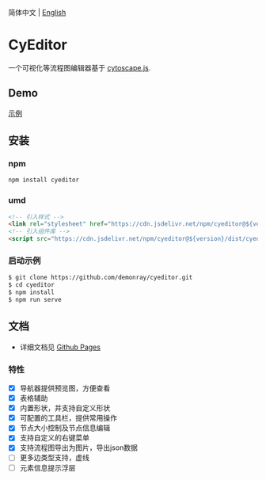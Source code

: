 简体中文 | [English](README.md)

# CyEditor

一个可视化等流程图编辑器基于 [cytoscape.js](https://github.com/cytoscape/cytoscape.js).

## Demo

[示例](https://demonray.github.io/cyeditor/)

## 安装

### npm

```sh
npm install cyeditor
```

### umd

```html
<!-- 引入样式 -->
<link rel="stylesheet" href="https://cdn.jsdelivr.net/npm/cyeditor@${version}/dist/cyeditor.css">
<!-- 引入组件库 -->
<script src="https://cdn.jsdelivr.net/npm/cyeditor@${version}/dist/cyeditor.umd.min.js"></script>
```

### 启动示例

```sh
$ git clone https://github.com/demonray/cyeditor.git
$ cd cyeditor
$ npm install
$ npm run serve
```

## 文档

* 详细文档见 [Github Pages](https://demonray.github.io/guide/)

### 特性 

- [x] 导航器提供预览图，方便查看
- [x] 表格辅助
- [x] 内置形状，并支持自定义形状
- [x] 可配置的工具栏，提供常用操作
- [x] 节点大小控制及节点信息编辑
- [x] 支持自定义的右键菜单
- [x] 支持流程图导出为图片，导出json数据
- [ ] 更多边类型支持，虚线
- [ ] 元素信息提示浮层